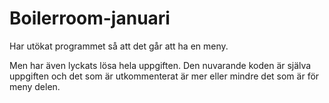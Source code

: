 # Boilerroom-januari


Har utökat programmet så att det går att ha en meny. 

Men har även lyckats lösa hela uppgiften. Den nuvarande koden är själva uppgiften och det som är utkommenterat är mer eller mindre det som är för meny delen.